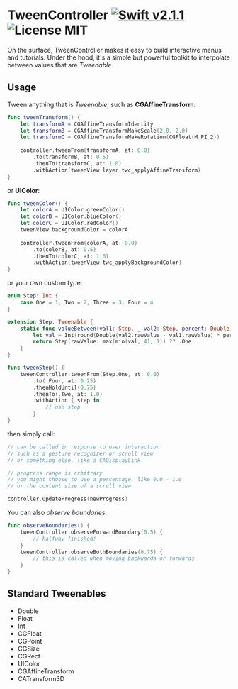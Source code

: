 # TweenController [![Swift v2.1.1](https://img.shields.io/badge/Swift-v2.2.1-orange.svg)](swift.org) ![License MIT](https://img.shields.io/badge/license-MIT-lightgrey.svg)

On the surface, TweenController makes it easy to build interactive menus and tutorials. Under the hood, it's a simple but powerful toolkit to interpolate between values that are *Tweenable*.

## Usage

Tween anything that is *Tweenable*, such as **CGAffineTransform**:

``` swift
func tweenTransform() {
    let transformA = CGAffineTransformIdentity
    let transformB = CGAffineTransformMakeScale(2.0, 2.0)
    let transformC = CGAffineTransformMakeRotation(CGFloat(M_PI_2))
    
    controller.tweenFrom(transformA, at: 0.0)
        .to(transformB, at: 0.5)
        .thenTo(transformC, at: 1.0)
        .withAction(tweenView.layer.twc_applyAffineTransform)
}
```
or **UIColor**:

``` swift
func tweenColor() {
    let colorA = UIColor.greenColor()
    let colorB = UIColor.blueColor()
    let colorC = UIColor.redColor()
    tweenView.backgroundColor = colorA
    
    controller.tweenFrom(colorA, at: 0.0)
        .to(colorB, at: 0.5)
        .thenTo(colorC, at: 1.0)
        .withAction(tweenView.twc_applyBackgroundColor)
}
```
or your own custom type:

``` swift
enum Step: Int {
    case One = 1, Two = 2, Three = 3, Four = 4
}

extension Step: Tweenable {
	static func valueBetween(val1: Step, _ val2: Step, percent: Double) -> Step {
        let val = Int(round(Double(val2.rawValue - val1.rawValue) * percent + Double(val1.rawValue)))
        return Step(rawValue: max(min(val, 4), 1)) ?? .One
    }
}

func tweenStep() {
    tweenController.tweenFrom(Step.One, at: 0.0)
        .to(.Four, at: 0.25)
        .thenHoldUntil(0.75)
        .thenTo(.Two, at: 1.0)
        .withAction { step in
            // use step
        }
}
```

then simply call:

``` swift
// can be called in response to user interaction
// such as a gesture recognizer or scroll view
// or something else, like a CADisplayLink

// progress range is arbitrary
// you might choose to use a percentage, like 0.0 - 1.0
// or the content size of a scroll view

controller.updateProgress(newProgress)
```

You can also *observe boundaries*:

``` swift
func observeBoundaries() {
    tweenController.observeForwardBoundary(0.5) { 
        // halfway finished!
    }
    tweenController.observeBothBoundaries(0.75) { 
        // this is called when moving backwards or forwards
    }
}
```

## Standard Tweenables


* Double
* Float
* Int
* CGFloat
* CGPoint
* CGSize
* CGRect
* UIColor
* CGAffineTransform
* CATransform3D